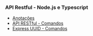 ### API Restful - Node.js e Typescript

* [Anotações](https://github.com/lucasrmagalhaes/api_restful-node_ts/blob/main/extra/ANOTACOES.md)
* [API RESTful - Comandos](https://github.com/lucasrmagalhaes/api_restful-node_ts/blob/main/extra/APIRESTFUL.md)
* [Express UUID - Comandos](https://github.com/lucasrmagalhaes/api_restful-node_ts/blob/main/extra/COMANDOS.md)
